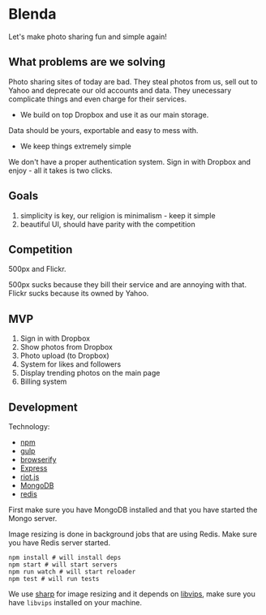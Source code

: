 # Blenda

Let's make photo sharing fun and simple again!

## What problems are we solving

Photo sharing sites of today are bad. They steal photos from us, sell out to Yahoo and deprecate our old accounts and data. They unecessary complicate things and even charge for their services.

* We build on top Dropbox and use it as our main storage.

Data should be yours, exportable and easy to mess with.

* We keep things extremely simple

We don't have a proper authentication system. Sign in with Dropbox and enjoy - all it takes is two clicks.

## Goals

1. simplicity is key, our religion is minimalism - keep it simple
2. beautiful UI, should have parity with the competition

## Competition

500px and Flickr.

500px sucks because they bill their service and are annoying with that.
Flickr sucks because its owned by Yahoo.

## MVP

1. Sign in with Dropbox
2. Show photos from Dropbox
3. Photo upload (to Dropbox)
4. System for likes and followers
5. Display trending photos on the main page
6. Billing system

## Development

Technology:

* [npm](https://www.npmjs.org/)
* [gulp](https://github.com/gulpjs/gulp)
* [browserify](https://github.com/substack/node-browserify)
* [Express](https://github.com/strongloop/express)
* [riot.js](https://github.com/muut/riotjs)
* [MongoDB](http://www.mongodb.org/)
* [redis](http://redis.io/)

First make sure you have MongoDB installed and that you have started the Mongo server.

Image resizing is done in background jobs that are using Redis. Make sure you have Redis server
started.

```
npm install # will install deps
npm start # will start servers
npm run watch # will start reloader
npm test # will run tests
```

We use [sharp](https://github.com/lovell/sharp#readme) for image resizing and it depends on
[libvips](https://github.com/jcupitt/libvips#readme), make sure you have `libvips` installed on your machine.
